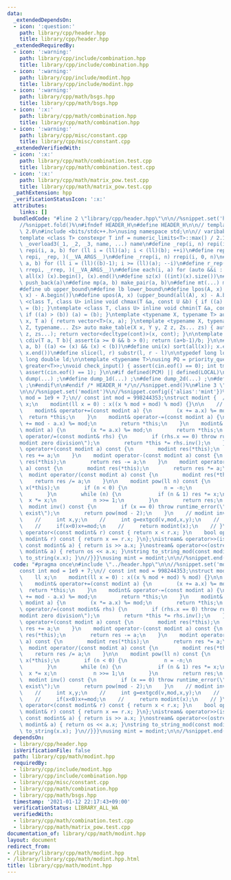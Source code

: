 ```yaml
---
data:
  _extendedDependsOn:
  - icon: ':question:'
    path: library/cpp/header.hpp
    title: library/cpp/header.hpp
  _extendedRequiredBy:
  - icon: ':warning:'
    path: library/cpp/include/combination.hpp
    title: library/cpp/include/combination.hpp
  - icon: ':warning:'
    path: library/cpp/include/modint.hpp
    title: library/cpp/include/modint.hpp
  - icon: ':warning:'
    path: library/cpp/math/bsgs.hpp
    title: library/cpp/math/bsgs.hpp
  - icon: ':x:'
    path: library/cpp/math/combination.hpp
    title: library/cpp/math/combination.hpp
  - icon: ':warning:'
    path: library/cpp/misc/constant.cpp
    title: library/cpp/misc/constant.cpp
  _extendedVerifiedWith:
  - icon: ':x:'
    path: library/cpp/math/combination.test.cpp
    title: library/cpp/math/combination.test.cpp
  - icon: ':x:'
    path: library/cpp/math/matrix_pow.test.cpp
    title: library/cpp/math/matrix_pow.test.cpp
  _pathExtension: hpp
  _verificationStatusIcon: ':x:'
  attributes:
    links: []
  bundledCode: "#line 2 \"library/cpp/header.hpp\"\n\n//%snippet.set('header')%\n\
    //%snippet.fold()%\n#ifndef HEADER_H\n#define HEADER_H\n\n// template version\
    \ 2.0\n#include <bits/stdc++.h>\nusing namespace std;\n\n// varibable settings\n\
    template <class T> constexpr T inf = numeric_limits<T>::max() / 2.1;\n\n#define\
    \ _overload3(_1, _2, _3, name, ...) name\n#define _rep(i, n) repi(i, 0, n)\n#define\
    \ repi(i, a, b) for (ll i = (ll)(a); i < (ll)(b); ++i)\n#define rep(...) _overload3(__VA_ARGS__,\
    \ repi, _rep, )(__VA_ARGS__)\n#define _rrep(i, n) rrepi(i, 0, n)\n#define rrepi(i,\
    \ a, b) for (ll i = (ll)((b)-1); i >= (ll)(a); --i)\n#define r_rep(...) _overload3(__VA_ARGS__,\
    \ rrepi, _rrep, )(__VA_ARGS__)\n#define each(i, a) for (auto &&i : a)\n#define\
    \ all(x) (x).begin(), (x).end()\n#define sz(x) ((int)(x).size())\n#define pb(a)\
    \ push_back(a)\n#define mp(a, b) make_pair(a, b)\n#define mt(...) make_tuple(__VA_ARGS__)\n\
    #define ub upper_bound\n#define lb lower_bound\n#define lpos(A, x) (lower_bound(all(A),\
    \ x) - A.begin())\n#define upos(A, x) (upper_bound(all(A), x) - A.begin())\ntemplate\
    \ <class T, class U> inline void chmax(T &a, const U &b) { if ((a) < (b)) (a)\
    \ = (b); }\ntemplate <class T, class U> inline void chmin(T &a, const U &b) {\
    \ if ((a) > (b)) (a) = (b); }\ntemplate <typename X, typename T> auto make_table(X\
    \ x, T a) { return vector<T>(x, a); }\ntemplate <typename X, typename Y, typename\
    \ Z, typename... Zs> auto make_table(X x, Y y, Z z, Zs... zs) { auto cont = make_table(y,\
    \ z, zs...); return vector<decltype(cont)>(x, cont); }\n\ntemplate <class T> T\
    \ cdiv(T a, T b){ assert(a >= 0 && b > 0); return (a+b-1)/b; }\n\n#define is_in(x,\
    \ a, b) ((a) <= (x) && (x) < (b))\n#define uni(x) sort(all(x)); x.erase(unique(all(x)),\
    \ x.end())\n#define slice(l, r) substr(l, r - l)\n\ntypedef long long ll;\ntypedef\
    \ long double ld;\n\ntemplate <typename T>\nusing PQ = priority_queue<T, vector<T>,\
    \ greater<T>>;\nvoid check_input() { assert(cin.eof() == 0); int tmp; cin >> tmp;\
    \ assert(cin.eof() == 1); }\n\n#if defined(PCM) || defined(LOCAL)\n#else\n#define\
    \ dump(...) ;\n#define dump_1d(...) ;\n#define dump_2d(...) ;\n#define cerrendl\
    \ ;\n#endif\n\n#endif /* HEADER_H */\n//%snippet.end()%\n#line 3 \"library/cpp/math/modint.hpp\"\
    \n\n//%snippet.set('modint')%\n//%snippet.config({'alias':'mint'})%\nconst int\
    \ mod = 1e9 + 7;\n// const int mod = 998244353;\nstruct modint {  //{{{\n    ll\
    \ x;\n    modint(ll x = 0) : x((x % mod + mod) % mod) {}\n\n    // ?= operator\n\
    \    modint& operator+=(const modint a) {\n        (x += a.x) %= mod;\n      \
    \  return *this;\n    }\n    modint& operator-=(const modint a) {\n        (x\
    \ += mod - a.x) %= mod;\n        return *this;\n    }\n    modint& operator*=(const\
    \ modint a) {\n        (x *= a.x) %= mod;\n        return *this;\n    }\n    modint&\
    \ operator/=(const modint& rhs) {\n        if (rhs.x == 0) throw runtime_error(\"\
    modint zero division\");\n        return *this *= rhs.inv();\n    }\n\n    modint\
    \ operator+(const modint a) const {\n        modint res(*this);\n        return\
    \ res += a;\n    }\n    modint operator-(const modint a) const {\n        modint\
    \ res(*this);\n        return res -= a;\n    }\n    modint operator*(const modint\
    \ a) const {\n        modint res(*this);\n        return res *= a;\n    }\n  \
    \  modint operator/(const modint a) const {\n        modint res(*this);\n    \
    \    return res /= a;\n    }\n\n    modint pow(ll n) const {\n        modint res(1),\
    \ x(*this);\n        if (n < 0) {\n            n = -n;\n            x = (*this).inv();\n\
    \        }\n        while (n) {\n            if (n & 1) res *= x;\n          \
    \  x *= x;\n            n >>= 1;\n        }\n        return res;\n    }\n\n  \
    \  modint inv() const {\n        if (x == 0) throw runtime_error(\"inv does not\
    \ exist\");\n        return pow(mod - 2);\n    }\n    // modint inv()const{\n\
    \    //     int x,y;\n    //     int g=extgcd(v,mod,x,y);\n    //     assert(g==1);\n\
    \    //     if(x<0)x+=mod;\n    //     return modint(x);\n    // }\n\n    bool\
    \ operator<(const modint& r) const { return x < r.x; }\n    bool operator==(const\
    \ modint& r) const { return x == r.x; }\n};\nistream& operator>>(istream& is,\
    \ const modint& a) { return is >> a.x; }\nostream& operator<<(ostream& os, const\
    \ modint& a) { return os << a.x; }\nstring to_string_mod(const modint& x){ return\
    \ to_string(x.x); }\n//}}}\nusing mint = modint;\n\n//%snippet.end()%\n"
  code: "#pragma once\n#include \"../header.hpp\"\n\n//%snippet.set('modint')%\n//%snippet.config({'alias':'mint'})%\n\
    const int mod = 1e9 + 7;\n// const int mod = 998244353;\nstruct modint {  //{{{\n\
    \    ll x;\n    modint(ll x = 0) : x((x % mod + mod) % mod) {}\n\n    // ?= operator\n\
    \    modint& operator+=(const modint a) {\n        (x += a.x) %= mod;\n      \
    \  return *this;\n    }\n    modint& operator-=(const modint a) {\n        (x\
    \ += mod - a.x) %= mod;\n        return *this;\n    }\n    modint& operator*=(const\
    \ modint a) {\n        (x *= a.x) %= mod;\n        return *this;\n    }\n    modint&\
    \ operator/=(const modint& rhs) {\n        if (rhs.x == 0) throw runtime_error(\"\
    modint zero division\");\n        return *this *= rhs.inv();\n    }\n\n    modint\
    \ operator+(const modint a) const {\n        modint res(*this);\n        return\
    \ res += a;\n    }\n    modint operator-(const modint a) const {\n        modint\
    \ res(*this);\n        return res -= a;\n    }\n    modint operator*(const modint\
    \ a) const {\n        modint res(*this);\n        return res *= a;\n    }\n  \
    \  modint operator/(const modint a) const {\n        modint res(*this);\n    \
    \    return res /= a;\n    }\n\n    modint pow(ll n) const {\n        modint res(1),\
    \ x(*this);\n        if (n < 0) {\n            n = -n;\n            x = (*this).inv();\n\
    \        }\n        while (n) {\n            if (n & 1) res *= x;\n          \
    \  x *= x;\n            n >>= 1;\n        }\n        return res;\n    }\n\n  \
    \  modint inv() const {\n        if (x == 0) throw runtime_error(\"inv does not\
    \ exist\");\n        return pow(mod - 2);\n    }\n    // modint inv()const{\n\
    \    //     int x,y;\n    //     int g=extgcd(v,mod,x,y);\n    //     assert(g==1);\n\
    \    //     if(x<0)x+=mod;\n    //     return modint(x);\n    // }\n\n    bool\
    \ operator<(const modint& r) const { return x < r.x; }\n    bool operator==(const\
    \ modint& r) const { return x == r.x; }\n};\nistream& operator>>(istream& is,\
    \ const modint& a) { return is >> a.x; }\nostream& operator<<(ostream& os, const\
    \ modint& a) { return os << a.x; }\nstring to_string_mod(const modint& x){ return\
    \ to_string(x.x); }\n//}}}\nusing mint = modint;\n\n//%snippet.end()%\n"
  dependsOn:
  - library/cpp/header.hpp
  isVerificationFile: false
  path: library/cpp/math/modint.hpp
  requiredBy:
  - library/cpp/include/modint.hpp
  - library/cpp/include/combination.hpp
  - library/cpp/misc/constant.cpp
  - library/cpp/math/combination.hpp
  - library/cpp/math/bsgs.hpp
  timestamp: '2021-01-12 22:17:43+09:00'
  verificationStatus: LIBRARY_ALL_WA
  verifiedWith:
  - library/cpp/math/combination.test.cpp
  - library/cpp/math/matrix_pow.test.cpp
documentation_of: library/cpp/math/modint.hpp
layout: document
redirect_from:
- /library/library/cpp/math/modint.hpp
- /library/library/cpp/math/modint.hpp.html
title: library/cpp/math/modint.hpp
---
```

